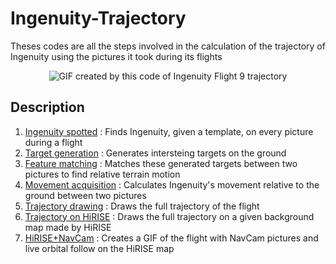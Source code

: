 # Ingenuity-Trajectory
Theses codes are all the steps involved in the calculation of the trajectory of Ingenuity using the pictures it took during its flights

<p align=center>
  <img src="https://github.com/AstroAure/Ingenuity-Trajectory/blob/main/Flight9-HiRISE-GIF.gif" alt="GIF created by this code of Ingenuity Flight 9 trajectory"/>
</p>

## Description
1. [Ingenuity spotted](/Code/1-Ingenuity_spotted.py) : Finds Ingenuity, given a template, on every picture during a flight
2. [Target generation](/Code/2-Target_generation.py) : Generates intersteing targets on the ground
3. [Feature matching](/Code/3-Feature_matching.py) : Matches these generated targets between two pictures to find relative terrain motion
4. [Movement acquisition](/Code/4-Movement_acquisition.py) : Calculates Ingenuity's movement relative to the ground between two pictures
5. [Trajectory drawing](/Code/5-Trajectory_drawing.py) : Draws the full trajectory of the flight
6. [Trajectory on HiRISE](/Code/6-Trajectory_on_HiRISE.py) : Draws the full trajectory on a given background map made by HiRISE
7. [HiRISE+NavCam](/Code/7-HiRISE+NavCam.py) : Creates a GIF of the flight with NavCam pictures and live orbital follow on the HiRISE map
